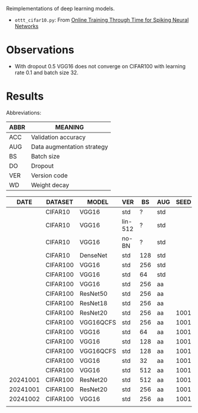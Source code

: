 Reimplementations of deep learning models.

* `ottt_cifar10.py`: From [Online Training Through Time for Spiking Neural Networks](https://arxiv.org/abs/2210.04195)

# Observations

* With dropout 0.5 VGG16 does not converge on CIFAR100 with learning rate 0.1 and batch
  size 32.

# Results

Abbreviations:

| ABBR | MEANING                    |
|------|----------------------------|
| ACC  | Validation accuracy        |
| AUG  | Data augmentation strategy |
| BS   | Batch size                 |
| DO   | Dropout                    |
| VER  | Version code               |
| WD   | Weight decay               |


| DATE     | DATASET  | MODEL     | VER     | BS  | AUG | SEED | WD     | DO  | ACC  | PRG   |
|----------|----------|-----------|---------|-----|-----|------|--------|-----|------|-------|
|          | CIFAR10  | VGG16     | std     | ?   | std |      | 0.0    | 0.5 | 93.6 | n     |
|          | CIFAR10  | VGG16     | lin-512 | ?   | std |      | 0.0    | 0.5 | 92.1 | n     |
|          | CIFAR10  | VGG16     | no-BN   | ?   | std |      | 0.0    | 0.5 | 92.6 | n     |
|          | CIFAR10  | DenseNet  | std     | 128 | std |      | 0.0    |     | 94.4 | n     |
|          | CIFAR100 | VGG16     | std     | 256 | std |      | 0.0    | 0.5 | 70.7 | n     |
|          | CIFAR100 | VGG16     | std     | 64  | std |      | 0.0    | 0.5 | 71.7 | n     |
|          | CIFAR100 | VGG16     | std     | 256 | aa  |      | 0.0    | 0.5 | 74.7 | n     |
|          | CIFAR100 | ResNet50  | std     | 256 | aa  |      | 0.0    |     | 47.8 | n     |
|          | CIFAR100 | ResNet18  | std     | 256 | aa  |      | 0.0    |     | 59.1 | n     |
|          | CIFAR100 | ResNet20  | std     | 256 | aa  | 1001 | 0.0    |     | 67.2 | n     |
|          | CIFAR100 | VGG16QCFS | std     | 256 | aa  | 1001 | 0.0    | 0.5 | 72.0 | n     |
|          | CIFAR100 | VGG16     | std     | 64  | aa  | 1001 | 0.0    | 0.5 | 67.5 | y/srv |
|          | CIFAR100 | VGG16     | std     | 128 | aa  | 1001 | 0.0    | 0.5 | 75.1 | y/srv |
|          | CIFAR100 | VGG16QCFS | std     | 128 | aa  | 1001 | 0.0    | 0.0 | 53.9 | n     |
|          | CIFAR100 | VGG16     | std     | 32  | aa  | 1001 | 0.0    | 0.0 | 74.9 | n     |
|          | CIFAR100 | VGG16     | std     | 512 | aa  | 1001 | 0.0    | 0.0 | 70.4 | y/srv |
| 20241001 | CIFAR100 | ResNet20  | std     | 512 | aa  | 1001 | 0.0    | 0.0 | 69.1 | n     |
| 20241001 | CIFAR100 | ResNet20  | std     | 256 | aa  | 1001 | 0.0    | 0.0 | 69.4 | n     |
| 20241002 | CIFAR100 | VGG16     | std     | 256 | aa  | 1001 | 0.0005 | 0.0 | 52.8 | y/dsk |
|          |          |           |         |     |     |      |        |     |      |       |

